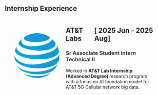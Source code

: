<h1 id="profession"></h1>

<h2 style="margin: 60px 0px -15px;">
Internship Experience
</h2>

<style>
    .pro-image-text-container {
        display: flex;
        align-items: center;
        justify-content: flex-start;
        margin: 20px;
        padding: 10px;
        border: 0px solid #ccc;
        border-radius: 5px;
        flex-grow: 1;
    }
    .pro-image-text-container img {
        width: 140px;
        height: 140px;
        object-fit: contain;
        margin-right: 20px;
        border-radius: 5px;
    }
    .pro-image-text-container .text {
        flex: 1;
    }
</style>


<!--
<div class="pro-image-text-container">
    <img src="./assets/img/pro/apple_min.svg" alt="Image">
    <div class="text">
        <h2><div style="display: flex; justify-content: space-between;">
            <span> Apple </span>
            <span>[ 2026 May - 2026 Aug]</span>
        </div></h2>
        <h3><span style="color: #333333;">
        Machine Learning / AI Internships
        </span></h3>
        <p>
        Work in <strong> AT&T Lab Internship (Advanced Degree) </strong> 
        research program with a focus on AI foundation model for AT&T network big data.
        </p>
    </div>
</div>
-->


<div class="pro-image-text-container">
    <img src="./assets/img/pro/att_min.svg" alt="Image">
    <div class="text">
        <h2><div style="display: flex; justify-content: space-between;">
            <span>AT&T Labs</span>
            <span>[ 2025 Jun - 2025 Aug]</span>
        </div></h2>
        <h3><span style="color: #333333;">
        Sr Associate Student Intern Technical II
        </span></h3>
        <p>
        Worked in <strong> AT&T Lab Internship (Advanced Degree) </strong> 
        research program with a focus on AI foundation model for AT&T 5G Cellular network big data.
        </p>
    </div>
</div>

